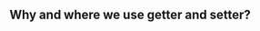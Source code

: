 ## Why and where we use getter and setter?

<!-- Let say m kisi jagah pr apna password encrypted rkhna chah ri o or m chahti o wo secure rkhy m kisi ko b access na don k wo cher char kry tu osklye i will use getter & setter. -->